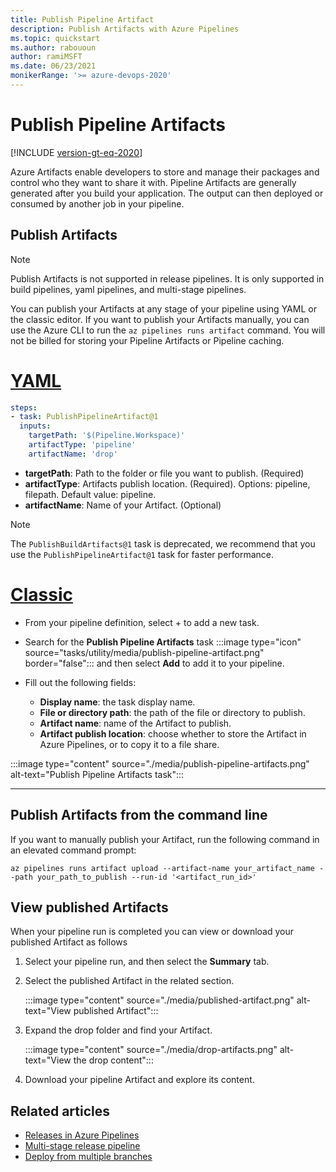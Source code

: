 ```yaml
---
title: Publish Pipeline Artifact
description: Publish Artifacts with Azure Pipelines
ms.topic: quickstart
ms.author: rabououn
author: ramiMSFT
ms.date: 06/23/2021
monikerRange: '>= azure-devops-2020'
---
```


# Publish Pipeline Artifacts

[!INCLUDE [version-gt-eq-2020](../includes/version-gt-eq-2020.md)]

Azure Artifacts enable developers to store and manage their packages and control who they want to share it with. Pipeline Artifacts are generally generated after you build your application. The output can then deployed or consumed by another job in your pipeline.

## Publish Artifacts

> [!NOTE]
> Publish Artifacts is not supported in release pipelines. It is only supported in build pipelines, yaml pipelines, and multi-stage pipelines.

You can publish your Artifacts at any stage of your pipeline using YAML or the classic editor. If you want to publish your Artifacts manually, you can use the Azure CLI to run the `az pipelines runs artifact` command. You will not be billed for storing your Pipeline Artifacts or Pipeline caching.

# [YAML](#tab/yaml)

```yaml
steps:
- task: PublishPipelineArtifact@1
  inputs:
    targetPath: '$(Pipeline.Workspace)'
    artifactType: 'pipeline'
    artifactName: 'drop'
```

- **targetPath**: Path to the folder or file you want to publish. (Required)
- **artifactType**: Artifacts publish location. (Required). Options: pipeline, filepath. Default value: pipeline.
- **artifactName**: Name of your Artifact. (Optional)

> [!NOTE]
> The `PublishBuildArtifacts@1` task is deprecated, we recommend that you use the `PublishPipelineArtifact@1` task for faster performance.

# [Classic](#tab/classic)

- From your pipeline definition, select + to add a new task.

- Search for the **Publish Pipeline Artifacts** task :::image type="icon" source="tasks/utility/media/publish-pipeline-artifact.png" border="false"::: and then select **Add** to add it to your pipeline.

- Fill out the following fields:
    - **Display name**: the task display name.
    - **File or directory path**: the path of the file or directory to publish.
    - **Artifact name**: name of the Artifact to publish.
    - **Artifact publish location**: choose whether to store the Artifact in Azure Pipelines, or to copy it to a file share.

:::image type="content"  source="./media/publish-pipeline-artifacts.png" alt-text="Publish Pipeline Artifacts task":::    

---

## Publish Artifacts from the command line

If you want to manually publish your Artifact, run the following command in an elevated command prompt:


```azurecli
az pipelines runs artifact upload --artifact-name your_artifact_name --path your_path_to_publish --run-id '<artifact_run_id>'
```

## View published Artifacts

When your pipeline run is completed you can view or download your published Artifact as follows

1. Select your pipeline run, and then select the **Summary** tab.

1. Select the published Artifact in the related section.

    :::image type="content"  source="./media/published-artifact.png" alt-text="View published Artifact"::: 

1. Expand the drop folder and find your Artifact.

    :::image type="content"  source="./media/drop-artifacts.png" alt-text="View the drop content":::

1. Download your pipeline Artifact and explore its content.

## Related articles

- [Releases in Azure Pipelines](/rest/api/azure/devops/release/releases)
- [Multi-stage release pipeline](./release/define-multistage-release-process.md)
- [Deploy from multiple branches](./release/deploy-multiple-branches.md)
